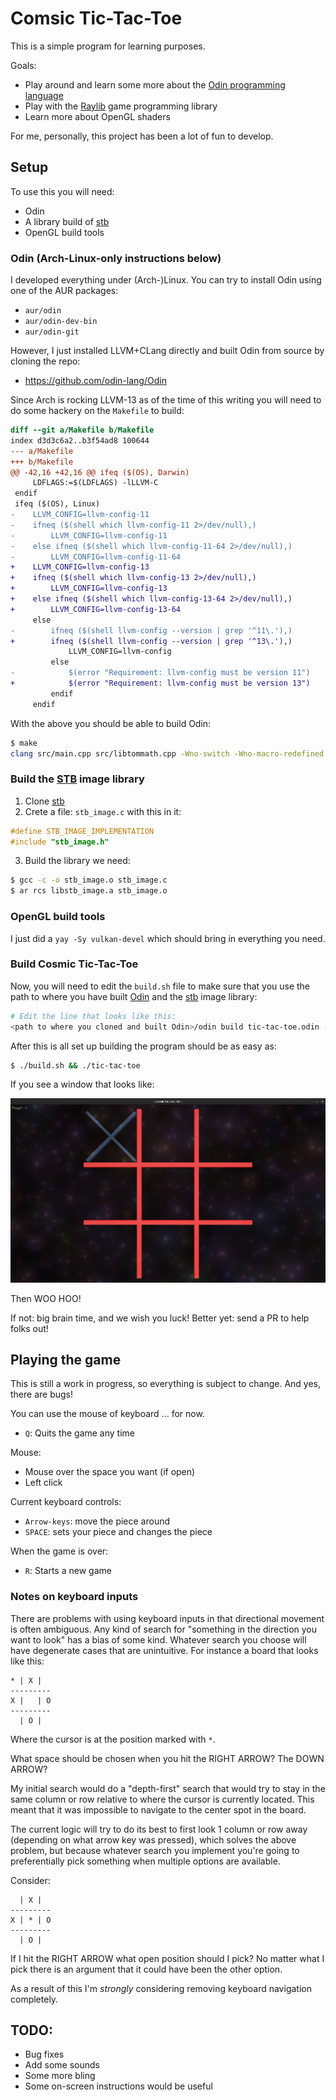 # Comsic Tic-Tac-Toe

This is a simple program for learning purposes.

Goals:

* Play around and learn some more about the [Odin programming language](https://odin-lang.org/)
* Play with the [Raylib](https://www.raylib.com/) game programming library
* Learn more about OpenGL shaders

For me, personally, this project has been a lot of fun to develop.

## Setup
To use this you will need:

* Odin
* A library build of [stb](https://github.com/nothings/stb)
* OpenGL build tools

### Odin (Arch-Linux-only instructions below)
I developed everything under (Arch-)Linux.  You can try to install Odin using one of the AUR 
packages:

* `aur/odin`
* `aur/odin-dev-bin`
* `aur/odin-git`

However, I just installed LLVM+CLang directly and built Odin from source by cloning the repo:

* https://github.com/odin-lang/Odin

Since Arch is rocking LLVM-13 as of the time of this writing you will need to do some hackery
on the `Makefile` to build:

```diff
diff --git a/Makefile b/Makefile
index d3d3c6a2..b3f54ad8 100644
--- a/Makefile
+++ b/Makefile
@@ -42,16 +42,16 @@ ifeq ($(OS), Darwin)
     LDFLAGS:=$(LDFLAGS) -lLLVM-C
 endif
 ifeq ($(OS), Linux)
-    LLVM_CONFIG=llvm-config-11
-    ifneq ($(shell which llvm-config-11 2>/dev/null),)
-        LLVM_CONFIG=llvm-config-11
-    else ifneq ($(shell which llvm-config-11-64 2>/dev/null),)
-        LLVM_CONFIG=llvm-config-11-64
+    LLVM_CONFIG=llvm-config-13
+    ifneq ($(shell which llvm-config-13 2>/dev/null),)
+        LLVM_CONFIG=llvm-config-13
+    else ifneq ($(shell which llvm-config-13-64 2>/dev/null),)
+        LLVM_CONFIG=llvm-config-13-64
     else
-        ifneq ($(shell llvm-config --version | grep '^11\.'),)
+        ifneq ($(shell llvm-config --version | grep '^13\.'),)
             LLVM_CONFIG=llvm-config
         else
-            $(error "Requirement: llvm-config must be version 11")
+            $(error "Requirement: llvm-config must be version 13")
         endif
     endif
```

With the above you should be able to build Odin:

```bash
$ make
clang src/main.cpp src/libtommath.cpp -Wno-switch -Wno-macro-redefined -Wno-unused-value -std=c++14 -DGIT_SHA=\"38725fc0\" -DODIN_VERSION_RAW=\"dev-2022-01\" -I/usr/include -std=c++14   -fno-exceptions -D_GNU_SOURCE -D__STDC_CONSTANT_MACROS -D__STDC_FORMAT_MACROS -D__STDC_LIMIT_MACROS -L/usr/lib  -g -pthread -ldl -lm -lstdc++ -lLLVM-13 -o odin
```

### Build the [STB](https://github.com/nothings/stb) image library

1. Clone [stb](https://github.com/nothings/stb)
2. Crete a file: `stb_image.c` with this in it:

```c
#define STB_IMAGE_IMPLEMENTATION
#include "stb_image.h"
```

3. Build the library we need:

```bash
$ gcc -c -o stb_image.o stb_image.c
$ ar rcs libstb_image.a stb_image.o
```

### OpenGL build tools

I just did a `yay -Sy vulkan-devel` which should bring in everything you need.

### Build Cosmic Tic-Tac-Toe

Now, you will need to edit the `build.sh` file to make sure that you use the path to where you have
built [Odin](https://odin-lang.org/) and the [stb](https://github.com/nothings/stb) image library:

```bash
# Edit the line that looks like this:
<path to where you cloned and built Odin>/odin build tic-tac-toe.odin -vet -debug -extra-linker-flags:'<path to where you built the libstb_image.a file>/libstb_image.a'
```

After this is all set up building the program should be as easy as:

```bash
$ ./build.sh && ./tic-tac-toe
```

If you see a window that looks like:

![screenshot](./screenshot.png "Tic-Tac-Toe in the Cosmos!")

Then WOO HOO!

If not: big brain time, and we wish you luck!  Better yet: send a PR to help folks out!

## Playing the game

This is still a work in progress, so everything is subject to change.  And yes, there are bugs!

You can use the mouse of keyboard ... for now.

* `Q`: Quits the game any time

Mouse:

* Mouse over the space you want (if open)
* Left click

Current keyboard controls:

* `Arrow-keys`: move the piece around
* `SPACE`: sets your piece and changes the piece

When the game is over:

* `R`: Starts a new game

### Notes on keyboard inputs

There are problems with using keyboard inputs in that directional movement is often ambiguous.
Any kind of search for "something in the direction you want to look" has a bias of some kind.
Whatever search you choose will have degenerate cases that are unintuitive.  For instance a board
that looks like this:

```
* | X |
---------
X |   | O
---------
  | O |
```

Where the cursor is at the position marked with `*`.

What space should be chosen when you hit the RIGHT ARROW?  The DOWN ARROW?

My initial search would do a "depth-first" search that would try to stay in the same column or row
relative to where the cursor is currently located.  This meant that it was impossible to navigate to
the center spot in the board.

The current logic will try to do its best to first look 1 column or row away (depending on what
arrow key was pressed), which solves the above problem, but because whatever search you implement
you're going to preferentially pick something when multiple options are available.

Consider:

```
  | X |
---------
X | * | O
---------
  | O |
```

If I hit the RIGHT ARROW what open position should I pick?  No matter what I pick there is an
argument that it could have been the other option.

As a result of this I'm _strongly_ considering removing keyboard navigation completely.

## TODO:

* Bug fixes
* Add some sounds
* Some more bling
* Some on-screen instructions would be useful
